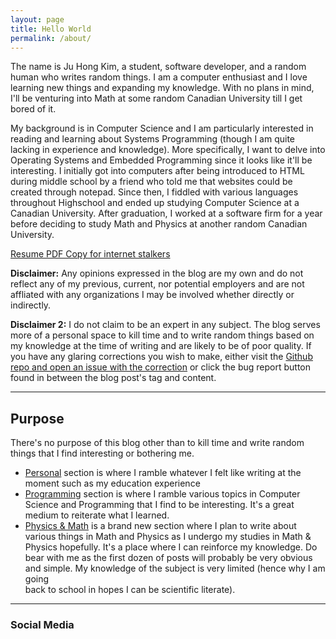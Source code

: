 ```yaml
---
layout: page
title: Hello World
permalink: /about/
---
```


The name is Ju Hong Kim, a student, software developer, and a random human who writes random things. I am a computer enthusiast and I love learning new things and expanding my knowledge. 
With no plans in mind, I'll be venturing into Math at some random Canadian University till I get bored of it.

My background is in Computer Science and I am particularly interested in reading and learning about Systems Programming (though I am quite lacking in experience and knowledge). 
More specifically, I want to delve into Operating Systems and Embedded Programming since it looks like it'll be interesting. I initially got into computers after being introduced to 
HTML during middle school by a friend who told me that websites could be created through notepad. Since then, I fiddled with various languages throughout Highschool and ended up studying 
Computer Science at a Canadian University. After graduation, I worked at a software firm for a year before deciding to study Math and Physics at another random Canadian University.

[Resume PDF Copy for internet stalkers](../assets/pdf/resume.pdf)

<strong>Disclaimer:</strong> Any opinions expressed in the blog are my own and do not reflect any of my previous, current, nor potential employers and are not affliated with any organizations 
I may be involved whether directly or indirectly.

<strong>Disclaimer 2:</strong> I do not claim to be an expert in any subject. 
The blog serves more of a personal space to kill time and to 
write random things based on my knowledge at the time of writing and 
are likely to be of poor quality. If you have any glaring corrections you wish 
to make, either visit the [Github repo and open an issue with the correction](https://github.com/zakuArbor/blog/) 
or click the bug report button found in between the blog post's tag and content.

---

## Purpose

There's no purpose of this blog other than to kill time and write random things that I find interesting or bothering me. 

* [Personal](../personal) section is where I ramble whatever I felt like writing at the moment such as my education experience
* [Programming](../programming) section is where I ramble various topics in Computer Science and Programming that I find to be interesting. 
It's a great medium to reiterate what I learned.
* [Physics & Math](../math-physics) is a brand new section where I plan to write about various things in Math and Physics as I undergo my studies in Math & Physics hopefully. 
It's a place where I can reinforce my knowledge. Do bear with me as the first dozen of posts will probably be very obvious and simple. My knowledge of the subject is very limited (hence why I am going  
back to school in hopes I can be scientific literate).

---
### Social Media

<div class = "social">
<a href = "https://zakuarbor.github.io/portfolio/"><i class="svg-icon portfolio"></i></a>
<a href = "https://www.github.com/zakuArbor"><i class = "svg-icon github"></i></a>
<a href = "https://www.linkedin.com/in/ju-hong-kim-zaku"><i class = "svg-icon linkedin"></i></a>
<a href = "https://www.instagram.com/zakuarbor"><i class = "svg-icon instagram"></i></a>
<a href = "https://www.goodreads.com/user/show/94594273-ju-hong-kim"><i class = "svg-icon goodreads"></i></a>
<a href = "https://www.youtube.com/user/nabimoon1234"><i class = "svg-icon youtube"></i></a>
</div>


